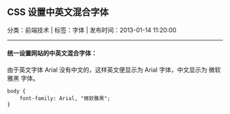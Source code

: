 ## CSS 设置中英文混合字体

分类：前端技术 | 标签：字体 | 发布时间：2013-01-14 11:20:00

___

#### 统一设置网站的中英文混合字体：

由于英文字体 Arial 没有中文的，这样英文便显示为 Arial 字体，中文显示为 微软雅黑 字体。

    body {
        font-family: Arial, "微软雅黑";
    }